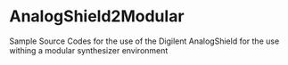 # AnalogShield2Modular
Sample Source Codes for the use of the Digilent AnalogShield for the use withing a modular synthesizer environment
